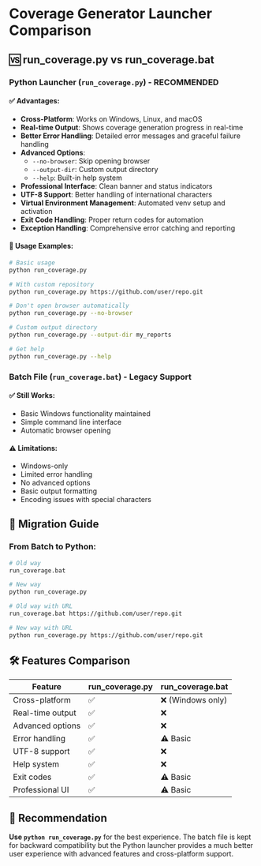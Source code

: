 # Coverage Generator Launcher Comparison

## 🆚 run_coverage.py vs run_coverage.bat

### Python Launcher (`run_coverage.py`) - **RECOMMENDED**

#### ✅ Advantages:
- **Cross-Platform**: Works on Windows, Linux, and macOS
- **Real-time Output**: Shows coverage generation progress in real-time
- **Better Error Handling**: Detailed error messages and graceful failure handling
- **Advanced Options**: 
  - `--no-browser`: Skip opening browser
  - `--output-dir`: Custom output directory
  - `--help`: Built-in help system
- **Professional Interface**: Clean banner and status indicators
- **UTF-8 Support**: Better handling of international characters
- **Virtual Environment Management**: Automated venv setup and activation
- **Exit Code Handling**: Proper return codes for automation
- **Exception Handling**: Comprehensive error catching and reporting

#### 🚀 Usage Examples:
```bash
# Basic usage
python run_coverage.py

# With custom repository
python run_coverage.py https://github.com/user/repo.git

# Don't open browser automatically
python run_coverage.py --no-browser

# Custom output directory
python run_coverage.py --output-dir my_reports

# Get help
python run_coverage.py --help
```

### Batch File (`run_coverage.bat`) - Legacy Support

#### ✅ Still Works:
- Basic Windows functionality maintained
- Simple command line interface
- Automatic browser opening

#### ⚠️ Limitations:
- Windows-only
- Limited error handling
- No advanced options
- Basic output formatting
- Encoding issues with special characters

## 🎯 Migration Guide

### From Batch to Python:
```bash
# Old way
run_coverage.bat

# New way
python run_coverage.py
```

```bash
# Old way with URL
run_coverage.bat https://github.com/user/repo.git

# New way with URL
python run_coverage.py https://github.com/user/repo.git
```

## 🛠️ Features Comparison

| Feature | run_coverage.py | run_coverage.bat |
|---------|-----------------|------------------|
| Cross-platform | ✅ | ❌ (Windows only) |
| Real-time output | ✅ | ❌ |
| Advanced options | ✅ | ❌ |
| Error handling | ✅ | ⚠️ Basic |
| UTF-8 support | ✅ | ❌ |
| Help system | ✅ | ❌ |
| Exit codes | ✅ | ⚠️ Basic |
| Professional UI | ✅ | ⚠️ Basic |

## 🚀 Recommendation

**Use `python run_coverage.py`** for the best experience. The batch file is kept for backward compatibility but the Python launcher provides a much better user experience with advanced features and cross-platform support.